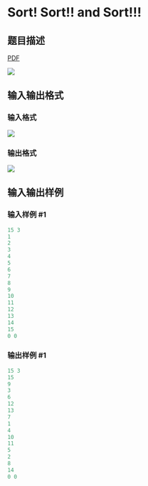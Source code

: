 # Sort! Sort!! and Sort!!!

## 题目描述

[problemUrl]: https://uva.onlinejudge.org/index.php?option=com_onlinejudge&Itemid=8&category=25&page=show_problem&problem=2296

[PDF](https://uva.onlinejudge.org/external/113/p11321.pdf)

![](https://cdn.luogu.com.cn/upload/vjudge_pic/UVA11321/65a7b79801b0f80c2f239fa0db1e94cd750f04a2.png)

## 输入输出格式

### 输入格式

![](https://cdn.luogu.com.cn/upload/vjudge_pic/UVA11321/63c9d44b8483d2f444bc47b332bbb74501c01bb3.png)

### 输出格式

![](https://cdn.luogu.com.cn/upload/vjudge_pic/UVA11321/c48d34654e29ca2931e2602afdf7365e25bcd68f.png)

## 输入输出样例

### 输入样例 #1

```cpp
15 3
1
2
3
4
5
6
7
8
9
10
11
12
13
14
15
0 0
```


### 输出样例 #1

```cpp
15 3
15
9
3
6
12
13
7
1
4
10
11
5
2
8
14
0 0
```


